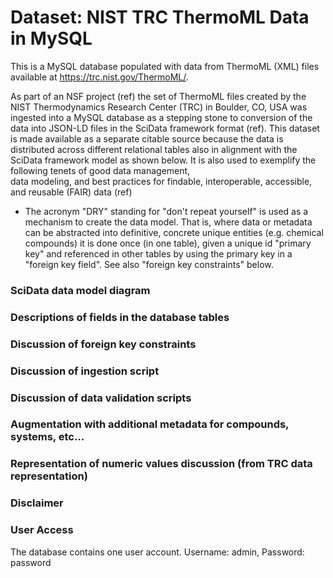 # Dataset: NIST TRC ThermoML Data in MySQL
This is a MySQL database populated with data from ThermoML (XML) files available at https://trc.nist.gov/ThermoML/.

As part of an NSF project (ref) the set of ThermoML files created by the NIST Thermodynamics Research Center (TRC)
in Boulder, CO, USA was ingested into a MySQL database as a stepping stone to conversion of the data into
JSON-LD files in the SciData framework format (ref).  This dataset is made available as a separate citable source
because the data is distributed across different relational tables also in alignment with the SciData framework
model as shown below.  It is also used to exemplify the following tenets of good data management,  
data modeling, and best practices for findable, interoperable, accessible, and reusable (FAIR) data (ref)

* The acronym "DRY" standing for "don't repeat yourself" is used as a mechanism to create the data model.
  That is, where data or metadata can be abstracted into definitive, concrete unique entities (e.g. 
  chemical compounds) it is done once (in one table), given a unique id "primary key" and referenced 
  in other tables by using the primary key in a "foreign key field".  See also "foreign key constraints" below.


### SciData data model diagram
### Descriptions of fields in the database tables
### Discussion of foreign key constraints
### Discussion of ingestion script
### Discussion of data validation scripts
### Augmentation with additional metadata for compounds, systems, etc...
### Representation of numeric values discussion (from TRC data representation)
### Disclaimer
### User Access
The database contains one user account.  Username: admin, Password: password

